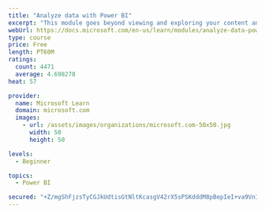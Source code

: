 ```yaml
---
title: "Analyze data with Power BI"
excerpt: "This module goes beyond viewing and exploring your content and explains how to interact with it by working with reports and dashboards to uncover and share new business insights."
webUrl: https://docs.microsoft.com/en-us/learn/modules/analyze-data-power-bi/
type: course
price: Free
length: PT60M
ratings:
  count: 4471
  average: 4.698278
heat: 57

provider:
  name: Microsoft Learn
  domain: microsoft.com
  images:
    - url: /assets/images/organizations/microsoft.com-50x50.jpg
      width: 50
      height: 50

levels:
  - Beginner

topics:
  - Power BI

secured: "+Z/mgShFjzsTyCGJkUdtisGtNltKcasgV42rX5sPSKdddM8pBepIeI+va9VnIkOaxBdkpxHWBoR1O/2V00KITp0z6nLWmsndn0xTJjMiw9Vi95+E0Do0yk5eW7iwGbjOQOGHHM8+yKbCxVH/YLkjfS3HHCBcS5vzohuEVATdOdFgnpUbT6FyrqiD9itz3jn4t6MYPIt7asT7nqY0YqWcw/Tc7kIObxpL2tUEUFo+aKuEd9pZ829VTXmhQ6JQtfwMAlUqkLwwPwI2CUSPi3HgVgUJEkWyRNp2gN7d9rbZdp9i3rFSsPkN+r9rnBSwzq9pG/q+W6v1Rmq86ub6jPpzBJo5tdZzFYQ5bHm65sG+J+73xt/ZzRWUJQd1jDZNnexb8uJ9RbF1Ovep5Zdsy26K5A==;Pn3p8BbRKb9pZYLBj0ZTRg=="
---
```


